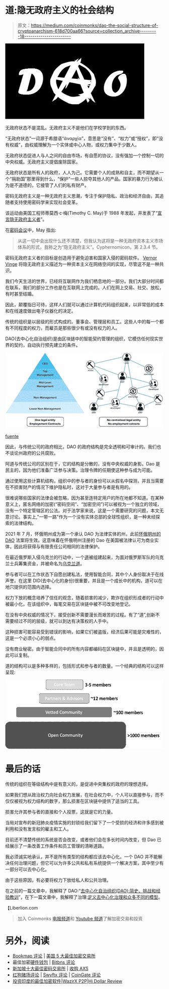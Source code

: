 # 道:隐无政府主义的社会结构

> 原文：<https://medium.com/coinmonks/dao-the-social-structure-of-cryptoanarchism-618d700aa66?source=collection_archive---------18----------------------->

![](img/c3504b1e393c68bcab5d2c519b5add9f.png)

无政府状态不是混乱。无政府主义不是他们在学校学到的东西。

“无政府状态”一词源于希腊语“ἀναρχία”，意思是“没有”、“权力”或“授权”，即“没有权威”，由权威理解为一个实体或中心人物，或权力集中于少数人。

无政府状态促进人与人之间的自由市场，有自愿的协议，没有强加一个控制一切的中央权威。无政府主义提倡废除国家。

无政府状态是所有人的政府，人人为己。它需要个人的成熟和自主，而不期望从一个“捐助国”那里得到什么，“保护”一些人掠夺其他人的产品。国家的暴力行为被认为是不道德的，它接管了人们的私有财产。

密码无政府主义是一种无政府主义思潮，专注于保护隐私、政治和经济自由，其追随者支持使用密码学来实现社会变革。

该运动由美国工程师蒂莫西·c·梅(Timothy C. May)于 1988 年发起，并发表了“[宣言隐无政府主义者](https://www.activism.net/cypherpunk/crypto-anarchy.html)”。

在[密码会议](https://www.wikiwand.com/es/Cyphernomicon)中，May 指出:

> 从这一切中会出现什么还不清楚，但我认为这将是一种无政府资本主义市场体系的形式，我称之为“隐无政府主义”。Cyphernomicon，第 2.3.4 节。

密码无政府主义者的目标是创造用于避免迫害和国家入侵的密码软件。 [Vernor Vinge](https://www.wikiwand.com/es/Vernor_Vinge) 将隐无政府主义描述为一种资本主义在网络空间的实现，尽管这不是一种共识。

我们今天生活的世界，已经将互联网作为我们栖息地的一部分。我们大部分时间都在联系，我们的部分工作也是在互联网上完成的。人们在网上交易、社交、放松，有时甚至结婚。

因此，颠覆指日可待，这样人们就可以通过计算机代码组织起来，以非常低的成本和在线速度做出电子仪器化的决定。

传统的组织是以层级的形式构成的。董事会、管理层和员工。这些人中的每一个都有不同程度的权力，而雇员是那些很少有或没有权力的人。

DAO(去中心化自治组织)是由区块链中的智能契约管理的组织，它模仿任何现实世界的契约，自动执行预先建立的条件。

![](img/219d486c37e32ae122bdcbe1b8ce7788.png)

[fuente](https://dev.to/3scava1i3r/what-s-a-decentralized-autonomous-organisation-dao-6dj)

因此，与传统公司的政府相比，DAO 的政府结构是完全透明和可审计的。我们也不谈论州政府的公共腐败。

阿道与传统公司的区别在于，它的结构是分散的，没有中央权威的身影。Dao 是民主的，因为他们准备广泛参与决策。治理令牌的任期使这种参与成为可能。

通过使用这些计算机结构，组织中的参与者的身份可以从假名中探测，并且当需要在不损害财产的情况下维护隐私时，这对于大量参与者是有用的。

很难说哪些国家的法律会被忽略，因为甚至连特定用户的所在地都不知道。在某种意义上，匿名网络的加密(“密码空间”、“加密空间”)可以被视为一个独立的领域，没有一个特定管辖区的公法。对于法学家来说，这是一个需要研究的问题，本文无意讨论。事实上,"一带一路"作为一个没有实体总部的全球性组织，是一种未经探索的法律结构。

2021 年 7 月，怀俄明州成为第一个承认 DAO 为法律实体的州，此前[怀俄明州的 DAO](https://sos.wyo.gov/Business/Docs/DAOs_FAQs.pdf) 法案将生效。这意味着在怀俄明州注册的 Dao 在美国被法律认可为商业实体，因此将获得与有限责任公司相同的法律保护。

在最近俄罗斯入侵乌克兰的行动中，一个[道](https://www.coindesk.com/business/2022/03/09/ukraine-has-received-close-to-100-million-in-crypto-donations/)被组建起来，为面对俄罗斯军队的乌克兰士兵筹集资金，并被命名为[乌克兰道](https://www.ukrainedao.love/)。

参与者可以在工作状态下自愿创建私法，使用智能合同，其中个人身份取决于在线声誉。在这里 DID(去中心化的身份)很重要，并且是一个成长中的机构，道可以在地穴提供的范围内选择。

权力下放的概念培养了信任的观念，随着损害的减少，欺诈在组织形成者的行动中被最小化，在该组织中，每笔交易在区块链中被不可改变地登记。

在没有中央权威的情况下，接受创新不需要漫长而艰苦的过程。有了“道”,创新不需要经过不同的层级，就可以到达有决策权的人手中。

这种损害可能容易受到错误的影响，如果它们被盗版，经济后果可能是灾难性的，这是一个必须小心的弱点。

没有商业秘密。由于智能合同中的所有内容都编码在区块链中，并且是透明的，因此可以复制。

道的结构可以是多种多样的，包括形式和参与者的数量。一个经典的结构可以这样呈现:

![](img/d3285b00864042457e83cd2bcf434d54.png)

# 最后的话

传统的组织在等级结构中是有意义的，是促进中央集权的政府的理想选择。

如果我们想从政治权力向社会权力发展，在社会权力中，个人可以直接参与，而不仅仅被视为权力结构的数字，那么损害在区块链中提供了适当的工具。

损害允许其参与者的直接和个人投票，这就是它的力量。

当局对宣布的新冠肺炎疫情实施的封锁给我们留下了一个受损的经济和许多感到被利用和没有发言权的雇主和工人。

目前还不清楚传统的系统是否会改变，或者他们会在多长时间内改变，但 Dao 已经展示了一条改善工作条件和员工管理的清晰道路。

我必须诚实地承认，并不是所有类型的结构都应该去中心化，一个 DAO 并不能解决任何治理问题，但它可以为许多公共和私有系统提供一个解决方案，其中至少有一部分可以去中心化。

由于这些原因，有必要将权力下放给私人和公共治理。

在之前的一篇文章中，我解释了 DAO:“[去中心化自治组织(DAO):简史、挑战和经验教训](https://adapulse.io/decentralized-autonomous-organization-dao-the-brief-history-challenges-and-lessons-learned/)”，在下一篇文章中，我解释了治理:[定义去中心化治理和众多不同的模型](https://adapulse.io/defining-decentralized-governance-and-the-multitude-of-different-models/)。

【Liberlion.com 

> 加入 Coinmonks [电报频道](https://t.me/coincodecap)和 [Youtube 频道](https://www.youtube.com/c/coinmonks/videos)了解加密交易和投资

# 另外，阅读

*   [Bookmap 评论](https://coincodecap.com/bookmap-review-2021-best-trading-software) | [美国 5 大最佳加密交易所](https://coincodecap.com/crypto-exchange-usa)
*   最佳加密[硬件钱包](/coinmonks/hardware-wallets-dfa1211730c6) | [Bitbns 评论](/coinmonks/bitbns-review-38256a07e161)
*   [新加坡十大最佳密码交易所](https://coincodecap.com/crypto-exchange-in-singapore) | [收购 AXS](https://coincodecap.com/buy-axs-token)
*   [红狗赌场评论](https://coincodecap.com/red-dog-casino-review) | [Swyftx 评论](https://coincodecap.com/swyftx-review) | [CoinGate 评论](https://coincodecap.com/coingate-review)
*   [投资印度的最佳加密软件](https://coincodecap.com/best-crypto-to-invest-in-india-in-2021)|[WazirX P2P](https://coincodecap.com/wazirx-p2p)|[Hi Dollar Review](https://coincodecap.com/hi-dollar-review)